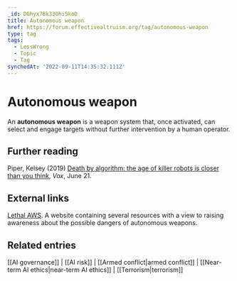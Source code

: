 ```yaml
---
_id: DGhyx7Bk33Ghi5koD
title: Autonomous weapon
href: https://forum.effectivealtruism.org/tag/autonomous-weapon
type: tag
tags:
  - LessWrong
  - Topic
  - Tag
synchedAt: '2022-09-11T14:35:32.111Z'
---
```

# Autonomous weapon

An **autonomous weapon** is a weapon system that, once activated, can select and engage targets without further intervention by a human operator.

Further reading
---------------

Piper, Kelsey (2019) [Death by algorithm: the age of killer robots is closer than you think](https://www.vox.com/2019/6/21/18691459/killer-robots-lethal-autonomous-weapons-ai-war), *Vox*, June 21.

External links
--------------

[Lethal AWS](https://autonomousweapons.org/). A website containing several resources with a view to raising awareness about the possible dangers of autonomous weapons.

Related entries
---------------

[[AI governance]] | [[AI risk]] | [[Armed conflict|armed conflict]] | [[Near-term AI ethics|near-term AI ethics]] | [[Terrorism|terrorism]]